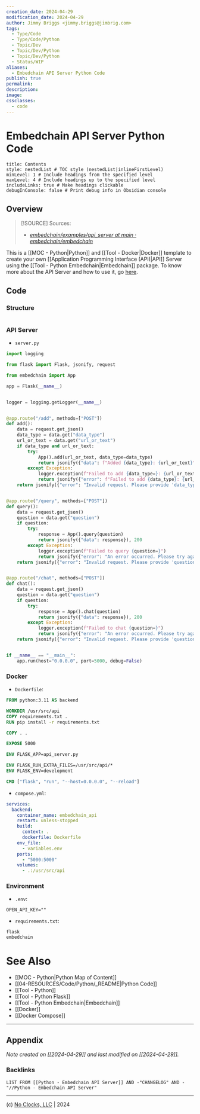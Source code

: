 ```yaml
---
creation_date: 2024-04-29
modification_date: 2024-04-29
author: Jimmy Briggs <jimmy.briggs@jimbrig.com>
tags:
  - Type/Code
  - Type/Code/Python
  - Topic/Dev
  - Topic/Dev/Python
  - Topic/Dev/Python
  - Status/WIP
aliases:
  - Embedchain API Server Python Code
publish: true
permalink:
description:
image:
cssclasses:
  - code
---
```


# Embedchain API Server Python Code

```table-of-contents
title: Contents 
style: nestedList # TOC style (nestedList|inlineFirstLevel)
minLevel: 1 # Include headings from the specified level
maxLevel: 4 # Include headings up to the specified level
includeLinks: true # Make headings clickable
debugInConsole: false # Print debug info in Obsidian console
```

## Overview

> [!SOURCE] Sources:
> - *[embedchain/examples/api\_server at main · embedchain/embedchain](https://github.com/embedchain/embedchain/tree/main/examples/api_server)*

This is a [[MOC - Python|Python]] and [[Tool - Docker|Docker]] template to create your own [[Application Programming Interface (API)|API]] Server using the [[Tool - Python Embedchain|Embedchain]] package. To know more about the API Server and how to use it, go [here](https://docs.embedchain.ai/examples/api_server).

## Code

### Structure

```plaintext

```

### API Server

- `server.py`

```python
import logging

from flask import Flask, jsonify, request

from embedchain import App

app = Flask(__name__)


logger = logging.getLogger(__name__)


@app.route("/add", methods=["POST"])
def add():
    data = request.get_json()
    data_type = data.get("data_type")
    url_or_text = data.get("url_or_text")
    if data_type and url_or_text:
        try:
            App().add(url_or_text, data_type=data_type)
            return jsonify({"data": f"Added {data_type}: {url_or_text}"}), 200
        except Exception:
            logger.exception(f"Failed to add {data_type=}: {url_or_text=}")
            return jsonify({"error": f"Failed to add {data_type}: {url_or_text}"}), 500
    return jsonify({"error": "Invalid request. Please provide 'data_type' and 'url_or_text' in JSON format."}), 400


@app.route("/query", methods=["POST"])
def query():
    data = request.get_json()
    question = data.get("question")
    if question:
        try:
            response = App().query(question)
            return jsonify({"data": response}), 200
        except Exception:
            logger.exception(f"Failed to query {question=}")
            return jsonify({"error": "An error occurred. Please try again!"}), 500
    return jsonify({"error": "Invalid request. Please provide 'question' in JSON format."}), 400


@app.route("/chat", methods=["POST"])
def chat():
    data = request.get_json()
    question = data.get("question")
    if question:
        try:
            response = App().chat(question)
            return jsonify({"data": response}), 200
        except Exception:
            logger.exception(f"Failed to chat {question=}")
            return jsonify({"error": "An error occurred. Please try again!"}), 500
    return jsonify({"error": "Invalid request. Please provide 'question' in JSON format."}), 400


if __name__ == "__main__":
    app.run(host="0.0.0.0", port=5000, debug=False)
```

### Docker

- `Dockerfile`:

```dockerfile
FROM python:3.11 AS backend

WORKDIR /usr/src/api
COPY requirements.txt .
RUN pip install -r requirements.txt

COPY . .

EXPOSE 5000

ENV FLASK_APP=api_server.py

ENV FLASK_RUN_EXTRA_FILES=/usr/src/api/*
ENV FLASK_ENV=development

CMD ["flask", "run", "--host=0.0.0.0", "--reload"]
```

- `compose.yml`:

```yaml
services:
  backend:
    container_name: embedchain_api
    restart: unless-stopped
    build:
      context: .
      dockerfile: Dockerfile
    env_file:
      - variables.env
    ports:
      - "5000:5000"
    volumes:
      - .:/usr/src/api
```

### Environment

- `.env`:

```plaintext
OPEN_API_KEY=""
```

- `requirements.txt`:

```plaintext
flask
embedchain
```


# See Also

- [[MOC - Python|Python Map of Content]]
- [[04-RESOURCES/Code/Python/_README|Python Code]]
- [[Tool - Python]]
- [[Tool - Python Flask]]
- [[Tool - Python Embedchain|Embedchain]]
- [[Docker]]
- [[Docker Compose]]


***

## Appendix

*Note created on [[2024-04-29]] and last modified on [[2024-04-29]].*

### Backlinks

```dataview
LIST FROM [[Python - Embedchain API Server]] AND -"CHANGELOG" AND -"//Python - Embedchain API Server"
```

***

(c) [No Clocks, LLC](https://github.com/noclocks) | 2024
